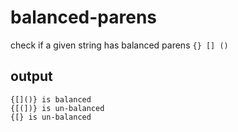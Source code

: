 # balanced-parens
check if a given string has balanced parens `{} [] ()`

## output

```
{[]()} is balanced
{[(])} is un-balanced
{[} is un-balanced
```